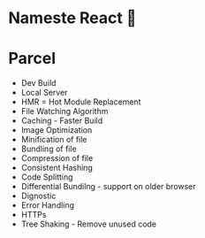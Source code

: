 # Nameste React 🚀

# Parcel

- Dev Build
- Local Server
- HMR = Hot Module Replacement
- File Watching Algorithm
- Caching - Faster Build
- Image Optimization
- Minification of file
- Bundling of file
- Compression of file
- Consistent Hashing
- Code Splitting
- Differential Bundilng - support on older browser
- Dignostic
- Error Handling
- HTTPs
- Tree Shaking - Remove unused code

